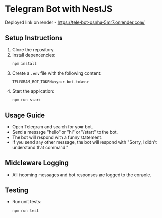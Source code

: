 # Telegram Bot with NestJS

Deployed link on render - https://tele-bot-osnhq-5mr7.onrender.com/ 
## Setup Instructions

1. Clone the repository.
2. Install dependencies:
    ```bash
    npm install
    ```
3. Create a `.env` file with the following content:
    ```
    TELEGRAM_BOT_TOKEN=<your-bot-token>
    ```
4. Start the application:
    ```bash
    npm run start
    ```

## Usage Guide

- Open Telegram and search for your bot.
- Send a message "hello" or "hi" or "/start" to the bot.
- The bot will respond with a funny statement.
- If you send any other message, the bot will respond with "Sorry, I didn't understand that command."

## Middleware Logging

- All incoming messages and bot responses are logged to the console.

## Testing

- Run unit tests:
    ```bash
    npm run test
    ```
